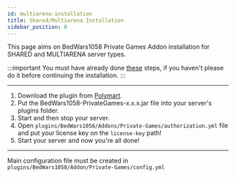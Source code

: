```yaml
---
id: multiarena-installation
title: Shared/Multiarena Installation
sidebar_position: 0
---
```


This page aims on BedWars1058 Private Games Addon installation for SHARED and MULTIARENA server types.

:::important
You must have already done [these](/private-games/how-to-verify) steps, if you haven't please do it before continuing the installation.
:::

---

1. Download the plugin from [Polymart](https://polymart.org/r/1620).
2. Put the BedWars1058-PrivateGames-x.x.x.jar file into your server's plugins folder.
3. Start and then stop your server.
4. Open `plugins/BedWars1058/Addons/Private-Games/authorization.yml` file and put your license key on the `license-key` path!
5. Start your server and now you're all done!

---

Main configuration file must be created in `plugins/BedWars1058/Addon/Private-Games/config.yml`
